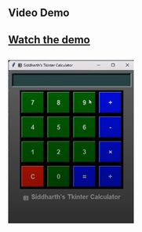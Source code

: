 ## Video Demo

## [Watch the demo](https://drive.google.com/file/d/1j0qWc1StAbmMxuoDfbKSVjj6_j3kUDh9/view?usp=sharing)

## ![Project Image](https://github.com/Sidd444/Python-Projects/blob/main/Calculator%20using%20Tkinter/Screenshot%202025-01-04%20094904.png)
